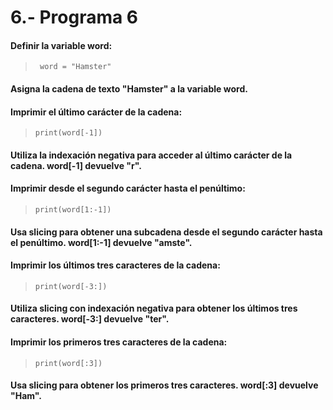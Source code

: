 # 6.- Programa 6
#### Definir la variable word:
>``` word = "Hamster"```

#### Asigna la cadena de texto "Hamster" a la variable word.
#### Imprimir el último carácter de la cadena:
> ```print(word[-1])```

#### Utiliza la indexación negativa para acceder al último carácter de la cadena. word[-1] devuelve "r".
#### Imprimir desde el segundo carácter hasta el penúltimo:
> ```print(word[1:-1])```

#### Usa slicing para obtener una subcadena desde el segundo carácter hasta el penúltimo. word[1:-1] devuelve "amste".
#### Imprimir los últimos tres caracteres de la cadena:
> ```print(word[-3:])```

#### Utiliza slicing con indexación negativa para obtener los últimos tres caracteres. word[-3:] devuelve "ter".
#### Imprimir los primeros tres caracteres de la cadena:
> ```print(word[:3])```

#### Usa slicing para obtener los primeros tres caracteres. word[:3] devuelve "Ham".
